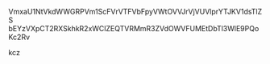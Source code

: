 VmxaU1NtVkdWWGRPVm1ScFVrVTFVbFpyVWtOVVJrVjVUVlprYTJKV1dsTlZS
bEYzVXpCT2RXSkhkR2xWClZEQTVRMmR3ZVdOWVFUMEtDbTl3WlE9PQoKc2Rv

kcz